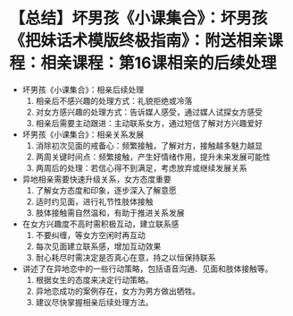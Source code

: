 # 【总结】坏男孩《小课集合》：坏男孩《把妹话术模版终极指南》：附送相亲课程：相亲课程：第16课相亲的后续处理

-   坏男孩《小课集合》：相亲后续处理
    1.  相亲后不感兴趣的处理方式：礼貌拒绝或冷落
    2.  对女方感兴趣的处理方式：告诉媒人感受，通过媒人试探女方感受
    3.  相亲后需要主动跟进：主动联系女方，通过短信了解对方兴趣爱好
-   坏男孩《小课集合》：相亲关系发展
    1.  消除初次见面的戒备心：频繁接触，了解对方，接触越多魅力越显
    2.  两周关键时间点：频繁接触，产生好情绪作用，提升未来发展可能性
    3.  两周后的处理：若信心得不到满足，考虑放弃或继续发展关系
-   异地相亲需要快速升级关系，女方态度重要
    1.  了解女方态度和印象，逐步深入了解意愿
    2.  适时约见面，进行礼节性肢体接触
    3.  肢体接触需自然温和，有助于推进关系发展
-   在女方兴趣度不高时需积极互动，建立联系感
    1.  不要纠缠，等女方空闲时再互动
    2.  每次见面建立联系感，增加互动效果
    3.  耐心耗尽时需决定是否真心在意，持之以恒保持联系
-   讲述了在异地恋中的一些行动策略，包括语音沟通、见面和肢体接触等。
    1.  根据女生的态度来决定行动策略。
    2.  异地恋成功的案例存在，女方为男方做出牺牲。
    3.  建议尽快掌握相亲后续处理方法。